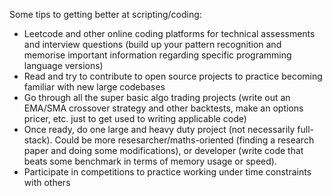 Some tips to getting better at scripting/coding:
- Leetcode and other online coding platforms for technical assessments and interview questions (build up your pattern recognition and memorise important information regarding specific programming language versions)
- Read and try to contribute to open source projects to practice becoming familiar with new large codebases
- Go through all the super basic algo trading projects (write out an EMA/SMA crossover strategy and other backtests, make an options pricer, etc. just to get used to writing applicable code)
- Once ready, do one large and heavy duty project (not necessarily full-stack). Could be more resesarcher/maths-oriented (finding a research paper and doing some modifications), or developer (write code that beats some benchmark in terms of memory usage or speed).
- Participate in competitions to practice working under time constraints with others